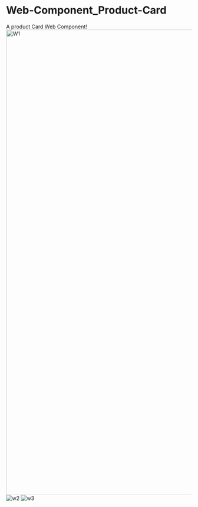 # Web-Component_Product-Card
A product Card Web Component!
<img width="1263" alt="W1" src="https://user-images.githubusercontent.com/85148186/176963673-e5743c20-f00f-4103-b680-e744ab984420.png">
![w2](https://user-images.githubusercontent.com/85148186/176963677-9594025c-2aa5-4a9a-b09c-e255d1cab2a7.png)
![w3](https://user-images.githubusercontent.com/85148186/176963678-294819f1-3d75-4302-bd3c-20d434278021.png)
